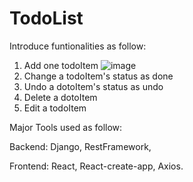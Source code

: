 # TodoList

Introduce funtionalities as follow:

1. Add one todoItem
![image](http://github.com/YinGao4937/readme_add_pic/raw/master/Add.gif)
2. Change a todoItem's status as done
3. Undo a dotoItem's status as undo
4. Delete a dotoItem
5. Edit a todoItem

Major Tools used as follow:
  
  Backend:
    Django, RestFramework,
    
  Frontend:
    React, React-create-app, Axios.
